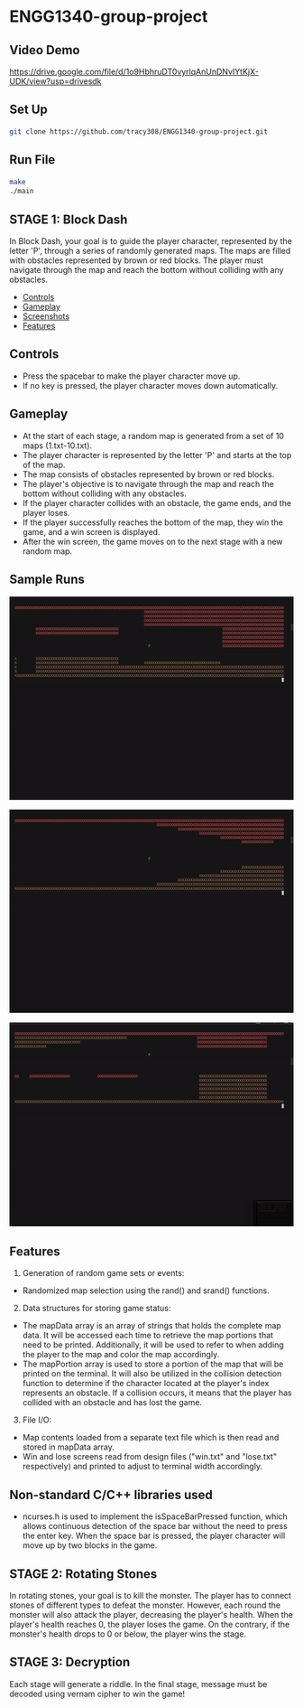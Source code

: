 # ENGG1340-group-project

## Video Demo
https://drive.google.com/file/d/1o9HbhruDT0vyrlqAnUnDNvIYtKjX-UDK/view?usp=drivesdk

## Set Up
```bash
git clone https://github.com/tracy308/ENGG1340-group-project.git
```


## Run File
``` bash
make
./main
```

## STAGE 1: Block Dash

In Block Dash, your goal is to guide the player character, represented by the letter 'P', through a series of randomly generated maps. The maps are filled with obstacles represented by brown or red blocks. The player must navigate through the map and reach the bottom without colliding with any obstacles. 

- [Controls](#controls)
- [Gameplay](#gameplay)
- [Screenshots](#screenshots)
- [Features](#features)

## Controls

- Press the spacebar to make the player character move up.
- If no key is pressed, the player character moves down automatically.

## Gameplay

- At the start of each stage, a random map is generated from a set of 10 maps (1.txt-10.txt).
- The player character is represented by the letter 'P' and starts at the top of the map.
- The map consists of obstacles represented by brown or red blocks.
- The player's objective is to navigate through the map and reach the bottom without colliding with any obstacles.
- If the player character collides with an obstacle, the game ends, and the player loses.
- If the player successfully reaches the bottom of the map, they win the game, and a win screen is displayed.
- After the win screen, the game moves on to the next stage with a new random map.

## Sample Runs
![Sample 1](gifsamples/blockdash_sample1.GIF)

![Sample 2](gifsamples/blockdash_sample2.GIF)

![Sample 3](gifsamples/blockdash_sample3.GIF)

## Features 
1. Generation of random game sets or events:
  - Randomized map selection using the rand() and srand() functions.
2. Data structures for storing game status:
  - The mapData array is an array of strings that holds the complete map data. It will be accessed each time to retrieve the map portions that need to be printed. Additionally, it will be used to refer to when adding the player to the map and color the map accordingly.
  - The mapPortion array is used to store a portion of the map that will be printed on the terminal. It will also be utilized in the collision detection function to determine if the character located at the player's index represents an obstacle. If a collision occurs, it means that the player has collided with an obstacle and has lost the game.
3. File I/O:
  - Map contents loaded from a separate text file which is then read and stored in mapData array. 
  - Win and lose screens read from design files ("win.txt" and "lose.txt" respectively) and printed to adjust to terminal width accordingly.

## Non-standard C/C++ libraries used
- ncurses.h is used to implement the isSpaceBarPressed function, which allows continuous detection of the space bar without the need to press the enter key. When the space bar is pressed, the player character will move up by two blocks in the game.


## STAGE 2: Rotating Stones
In rotating stones, your goal is to kill the monster. The player has to connect stones of different types to defeat the monster. However, each round the monster will also attack the player, decreasing the player's health. When the player's health reaches 0, the player loses the game. On the contrary, if the monster's health drops to 0 or below, the player wins the stage.

## STAGE 3: Decryption
Each stage will generate a riddle. In the final stage, message must be decoded using vernam cipher to win the game!